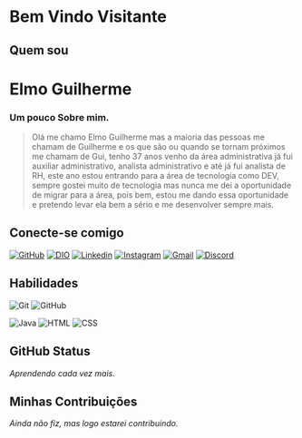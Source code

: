 # Bem Vindo Visitante

## Quem sou
# Elmo Guilherme

### Um pouco Sobre mim.


> Olá me chamo Elmo Guilherme mas a maioria das pessoas me chamam de Guilherme e os que são ou quando se tornam próximos me chamam de Gui, tenho 37 anos venho da área administrativa já fui auxiliar administrativo, analista administrativo e até já fui analista de RH, este ano estou entrando para a área de tecnologia como DEV, sempre gostei muito de tecnologia mas nunca me dei a oportunidade de migrar para a área, pois bem, estou me dando essa oportunidade e pretendo levar ela bem a sério e me desenvolver sempre mais.
## Conecte-se comigo

[![GitHub](https://img.shields.io/badge/Github-black?style=for-the-badge&logo=github)](https://github.com/ElmoGuilherme) [![DIO](https://img.shields.io/badge/dio-purple?style=for-the-badge&logo=dio)](https://www.dio.me/users/elmogcss) [![Linkedin](https://img.shields.io/badge/LinkedIn-blue?style=for-the-badge&logo=linkedin)](https://www.linkedin.com/in/elmo-guilherme-776420306/) [![Instagram](https://img.shields.io/badge/-Instagram-%23E4405F?style=for-the-badge&logo=instagram&logoColor=white)](https://www.instagram.com/elmoguilherme/) [![Gmail](https://img.shields.io/badge/Gmail-333333?style=for-the-badge&logo=gmail&logoColor=red)](elmogcss@gmail.com) [![Discord](https://img.shields.io/badge/Discord-7289DA?style=for-the-badge&logo=discord&logoColor=white)](https://discord.com/channels/@Selmoguilherme/)

## Habilidades

![Git](https://img.shields.io/badge/Git-000?style=for-the-badge&logo=git&logoColor=E94D5F) ![GitHub](https://img.shields.io/badge/Github-000?style=for-the-badge&logo=github&logoColor=E94D5F)

![Java](https://img.shields.io/badge/Java-blue) ![HTML](https://img.shields.io/badge/HTML5-blue) ![CSS](https://img.shields.io/badge/CSS-blue)

## GitHub Status

*Aprendendo cada vez mais.*

## Minhas Contribuições

*Ainda não fiz, mas logo estarei contribuindo.*
